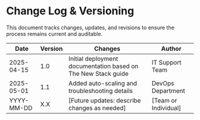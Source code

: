 # Change Log & Versioning

This document tracks changes, updates, and revisions to ensure the process remains current and auditable.

| Date       | Version | Changes                                                        | Author             |
|------------|---------|----------------------------------------------------------------|--------------------|
| 2025-04-15 | 1.0     | Initial deployment documentation based on The New Stack guide  | IT Support Team    |
| 2025-05-01 | 1.1     | Added auto-scaling and troubleshooting details                 | DevOps Department  |
| YYYY-MM-DD | X.X     | [Future updates: describe changes as needed]                   | [Team or Individual] |